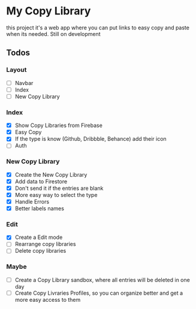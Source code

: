 # My Copy Library

this project it's a web app where you can put links to easy copy and paste when its needed. Still on development

## Todos

### Layout

- [ ] Navbar
- [ ] Index
- [ ] New Copy Library

### Index

- [x] Show Copy Libraries from Firebase
- [x] Easy Copy
- [x] If the type is know (Github, Dribbble, Behance) add their icon
- [ ] Auth

### New Copy Library

- [x] Create the New Copy Library
- [x] Add data to Firestore
- [x] Don't send it if the entries are blank
- [x] More easy way to select the type
- [x] Handle Errors
- [x] Better labels names

### Edit

- [x] Create a Edit mode
- [ ] Rearrange copy libraries
- [ ] Delete copy libraries

### Maybe

- [ ] Create a Copy Library sandbox, where all entries will be deleted in one day
- [ ] Create Copy Livraries Profiles, so you can organize better and get a more easy access to them
